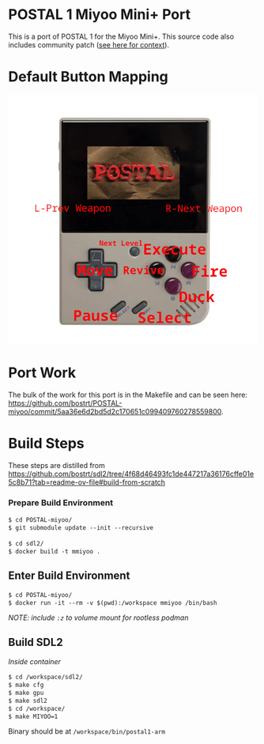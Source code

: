 # POSTAL 1 Miyoo Mini+ Port

This is a port of POSTAL 1 for the Miyoo Mini+. This source code also includes community patch ([see here for context](https://github.com/RWS-Studios/POSTAL-SourceCode/issues/1)).

# Default Button Mapping

![images of keys](./keys.png)

# Port Work

The bulk of the work for this port is in the Makefile and can be seen here: https://github.com/bostrt/POSTAL-miyoo/commit/5aa36e6d2bd5d2c170651c099409760278559800.

# Build Steps

These steps are distilled from https://github.com/bostrt/sdl2/tree/4f68d46493fc1de447217a36176cffe01e5c8b71?tab=readme-ov-file#build-from-scratch

### Prepare Build Environment
```shell
$ cd POSTAL-miyoo/
$ git submodule update --init --recursive

$ cd sdl2/
$ docker build -t mmiyoo .
```

## Enter Build Environment
```shell
$ cd POSTAL-miyoo/
$ docker run -it --rm -v $(pwd):/workspace mmiyoo /bin/bash
```
*NOTE: include `:z` to volume mount for rootless podman*

## Build SDL2
*Inside container*
```shell
$ cd /workspace/sdl2/
$ make cfg
$ make gpu
$ make sdl2
$ cd /workspace/
$ make MIYOO=1
```

Binary should be at `/workspace/bin/postal1-arm`
